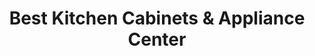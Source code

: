 ---
title: "Best Kitchen Cabinets & Appliance Center"
url: /south-glens-falls/best-kitchen-cabinets-und-appliance-center/
shop: Küchen
---